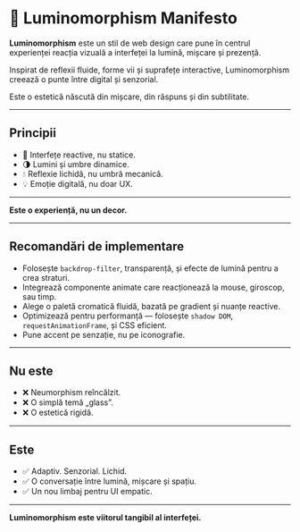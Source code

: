 # 🌌 Luminomorphism Manifesto

**Luminomorphism** este un stil de web design care pune în centrul experienței reacția vizuală a interfeței la lumină, mișcare și prezență.

Inspirat de reflexii fluide, forme vii și suprafețe interactive, Luminomorphism creează o punte între digital și senzorial.

Este o estetică născută din mișcare, din răspuns și din subtilitate.

---

## Principii

- 🎯 Interfețe reactive, nu statice.
- 🌗 Lumini și umbre dinamice.
- 💧 Reflexie lichidă, nu umbră mecanică.
- 💡 Emoție digitală, nu doar UX.

---

**Este o experiență, nu un decor.**

---

## Recomandări de implementare

- Folosește `backdrop-filter`, transparență, și efecte de lumină pentru a crea straturi.
- Integrează componente animate care reacționează la mouse, giroscop, sau timp.
- Alege o paletă cromatică fluidă, bazată pe gradient și nuanțe reactive.
- Optimizează pentru performanță — folosește `shadow DOM`, `requestAnimationFrame`, și CSS eficient.
- Pune accent pe senzație, nu pe iconografie.

---

## Nu este

- ❌ Neumorphism reîncălzit.
- ❌ O simplă temă „glass”.
- ❌ O estetică rigidă.

---

## Este

- ✅ Adaptiv. Senzorial. Lichid.
- ✅ O conversație între lumină, mișcare și spațiu.
- ✅ Un nou limbaj pentru UI empatic.

---

**Luminomorphism este viitorul tangibil al interfeței.**